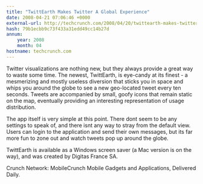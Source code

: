 ```yaml
---
title: "TwittEarth Makes Twitter A Global Experience"
date: 2008-04-21 07:06:46 +0000
external-url: http://techcrunch.com/2008/04/20/twittearth-makes-twitter-a-global-experience/
hash: 79b1ecbb9c73f433a31edd49cc14b27d
annum:
    year: 2008
    month: 04
hostname: techcrunch.com
---
```


Twitter visualizations are nothing new, but they always provide a great way to waste some time.  The newest, TwittEarth, is eye-candy at its finest - a mesmerizing and mostly useless diversion that sticks you in space and whips you around the globe to see a new geo-located tweet every ten seconds.  Tweets are accompanied by small, goofy icons that remain static on the map, eventually providing an interesting representation of usage distribution. 

The app itself is very simple at this point.  There dont seem to be any settings to speak of, and there isnt any way to stray from the default view. Users can login to the application and send their own messages, but its far more fun to zone out and watch tweets pop up around the globe.  

TwittEarth is available as a Windows screen saver (a Mac version is on the way), and was created by Digitas France SA.



Crunch Network:  MobileCrunch Mobile Gadgets and Applications, Delivered Daily.
